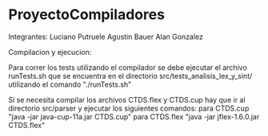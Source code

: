 ProyectoCompiladores
====================

Integrantes:
	Luciano Putruele
	Agustin Bauer
	Alan Gonzalez

Compilacion y ejecucion:

Para correr los tests utilizando el compilador se debe ejecutar el archivo runTests.sh que se encuentra en el directorio src/tests_analisis_lex_y_sint/ 
utilizando el comando "./runTests.sh"

Si se necesita compilar los archivos CTDS.flex y CTDS.cup hay que ir al directorio src/parser y ejecutar los siguientes comandos: 
	para CTDS.cup "java -jar java-cup-11a.jar CTDS.cup"
	para CTDS.flex "java -jar jflex-1.6.0.jar CTDS.flex"


